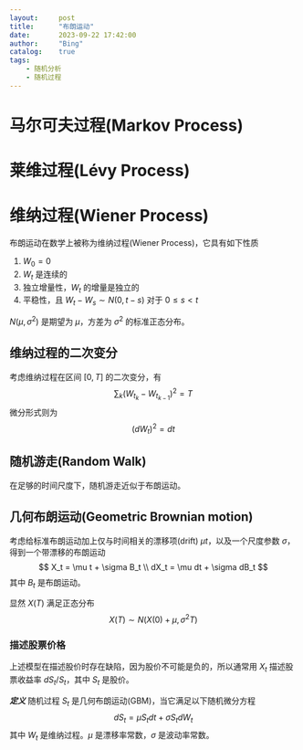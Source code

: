 ```yaml
---
layout:     post
title:      "布朗运动"
date:       2023-09-22 17:42:00
author:     "Bing"
catalog:    true
tags:
    - 随机分析
    - 随机过程
---
```


# 马尔可夫过程(Markov Process)

# 莱维过程(Lévy Process)

# 维纳过程(Wiener Process)
布朗运动在数学上被称为维纳过程(Wiener Process)，它具有如下性质
1. $W_0 = 0$
2. $W_t$ 是连续的
3. 独立增量性，$W_t$ 的增量是独立的
4. 平稳性，且 $W_t - W_s \sim N(0, t - s)$ 对于 $0 \leq s < t$

$N(\mu, \sigma^2)$ 是期望为 $\mu$，方差为 $\sigma^2$ 的标准正态分布。

## 维纳过程的二次变分
考虑维纳过程在区间 $[0, T]$ 的二次变分，有
$$
    \sum_k (W_{t_{k}} - W_{t_{k-1}})^2 = T
$$
微分形式则为
$$
    (dW_t)^2 = dt
$$

## 随机游走(Random Walk)
在足够的时间尺度下，随机游走近似于布朗运动。

## 几何布朗运动(Geometric Brownian motion)
考虑给标准布朗运动加上仅与时间相关的漂移项(drift) $\mu t$，以及一个尺度参数 $\sigma$，得到一个带漂移的布朗运动
$$
    X_t = \mu t + \sigma B_t \\
    dX_t = \mu dt + \sigma dB_t
$$
其中 $B_t$ 是布朗运动。

显然 $X(T)$ 满足正态分布
$$
    X(T) \sim  N(X(0) + \mu, \sigma^2 T)
$$

### 描述股票价格
上述模型在描述股价时存在缺陷，因为股价不可能是负的，所以通常用 $X_t$ 描述股票收益率 $dS_t / S_t$，其中 $S_t$ 是股价。

***定义*** 随机过程 $S_t$ 是几何布朗运动(GBM)，当它满足以下随机微分方程
$$
    dS_t = \mu S_t dt + \sigma S_t dW_t
$$
其中 $W_t$ 是维纳过程。$\mu$ 是漂移率常数，$\sigma$ 是波动率常数。